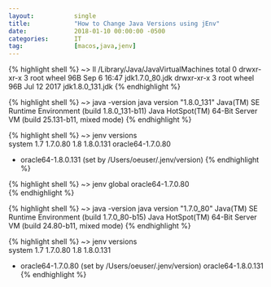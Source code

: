 ```yaml
---
layout:           single
title:            "How to Change Java Versions using jEnv"
date:             2018-01-10 00:00:00 -0500
categories:       IT
tag:              [macos,java,jenv]
---
```


{% highlight shell %}
~> ll /Library/Java/JavaVirtualMachines
total 0
drwxr-xr-x  3 root  wheel    96B Sep  6 16:47 jdk1.7.0_80.jdk
drwxr-xr-x  3 root  wheel    96B Jul 12  2017 jdk1.8.0_131.jdk
{% endhighlight %}

{% highlight shell %}
~> java -version 
java version "1.8.0_131"
Java(TM) SE Runtime Environment (build 1.8.0_131-b11)
Java HotSpot(TM) 64-Bit Server VM (build 25.131-b11, mixed mode)
{% endhighlight %}

{% highlight shell %}
~> jenv versions                       
  system
  1.7
  1.7.0.80
  1.8
  1.8.0.131
  oracle64-1.7.0.80
* oracle64-1.8.0.131 (set by /Users/oeuser/.jenv/version)
{% endhighlight %}

{% highlight shell %}
~> jenv global oracle64-1.7.0.80       
{% endhighlight %}

{% highlight shell %}
~> java -version
java version "1.7.0_80"
Java(TM) SE Runtime Environment (build 1.7.0_80-b15)
Java HotSpot(TM) 64-Bit Server VM (build 24.80-b11, mixed mode)
{% endhighlight %}

{% highlight shell %}
~> jenv versions                                                     
  system
  1.7
  1.7.0.80
  1.8
  1.8.0.131
* oracle64-1.7.0.80 (set by /Users/oeuser/.jenv/version)
  oracle64-1.8.0.131
{% endhighlight %}
